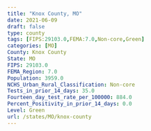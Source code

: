 ```yaml
---
title: "Knox County, MO"
date: 2021-06-09
draft: false
type: county
tags: [FIPS:29103.0,FEMA:7.0,Non-core,Green]
categories: [MO]
County: Knox County
State: MO
FIPS: 29103.0
FEMA_Region: 7.0
Population: 3959.0
NCHS_Urban_Rural_Classification: Non-core
Tests_in_prior_14_days: 35.0
Fourteen_day_test_rate_per_100000: 884.0
Percent_Positivity_in_prior_14_days: 0.0
Level: Green
url: /states/MO/knox-county
---
```



